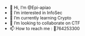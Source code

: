 - 👋 Hi, I’m @Epi-apiao
- 👀 I’m interested in InfoSec
- 🌱 I’m currently learning Crypto
- 💞️ I’m looking to collaborate on CTF
- 📫 How to reach me : 🐧764253300

<!---
Epi-apiao/Epi-apiao is a ✨ special ✨ repository because its `README.md` (this file) appears on your GitHub profile.
You can click the Preview link to take a look at your changes.
--->
